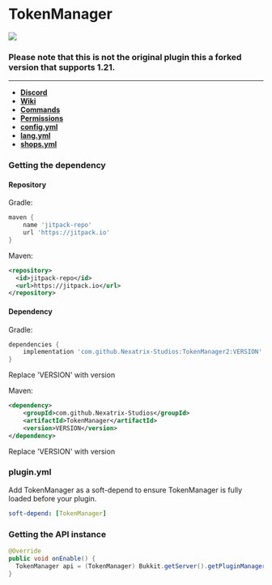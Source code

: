 <h1>TokenManager</h1> 

[![](https://jitpack.io/v/Nexatrix-Studios/TokenManager2.svg)](https://jitpack.io/#Nexatrix-Studios/TokenManager2)

### Please note that this is not the original plugin this a forked version that supports 1.21.

---

* **[Discord](https://discord.gg/vA4Xg9KqeJ)**
* **[Wiki](https://github.com/Realizedd/TokenManager/wiki)**
* **[Commands](https://github.com/Realizedd/TokenManager/wiki/commands)**
* **[Permissions](https://github.com/Realizedd/TokenManager/wiki/permissions)**
* **[config.yml](https://github.com/Nexatrix-Studios/TokenManager/blob/master/src/main/resources/config.yml)**
* **[lang.yml](https://github.com/Nexatrix-Studios/TokenManager/blob/master/src/main/resources/lang.yml)**
* **[shops.yml](https://github.com/Nexatrix-Studios/TokenManager/blob/master/src/main/resources/shops.yml)**


### Getting the dependency

#### Repository
Gradle:
```groovy
maven {
    name 'jitpack-repo'
    url 'https://jitpack.io'
}
```

Maven:
```xml
<repository>
  <id>jitpack-repo</id>
  <url>https://jitpack.io</url>
</repository>
```

#### Dependency
Gradle:
```groovy
dependencies {
    implementation 'com.github.Nexatrix-Studios:TokenManager2:VERSION'
}
```  
Replace 'VERSION' with version

Maven:
```xml
<dependency>
    <groupId>com.github.Nexatrix-Studios</groupId>
    <artifactId>TokenManager</artifactId>
    <version>VERSION</version>
</dependency>
```
Replace 'VERSION' with version

### plugin.yml
Add TokenManager as a soft-depend to ensure TokenManager is fully loaded before your plugin.
```yaml
soft-depend: [TokenManager]
```

### Getting the API instance

```java
@Override
public void onEnable() {
  TokenManager api = (TokenManager) Bukkit.getServer().getPluginManager().getPlugin("TokenManager");
}
```
